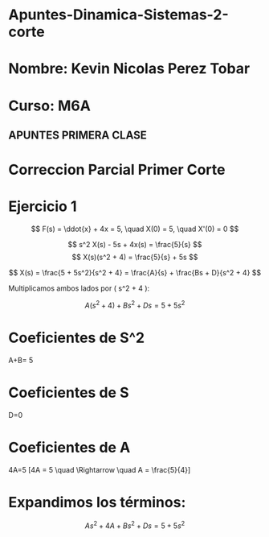 # Apuntes-Dinamica-Sistemas-2-corte
# Nombre: Kevin Nicolas Perez Tobar
# Curso: M6A 
## APUNTES PRIMERA CLASE 
>>
# Correccion Parcial Primer Corte
# Ejercicio 1 
>>
$$
F(s) = \ddot{x} + 4x = 5, \quad X(0) = 5, \quad X'(0) = 0
$$
>>
$$
s^2 X(s) - 5s + 4x(s) = \frac{5}{s}
$$
$$
X(s)(s^2 + 4) = \frac{5}{s} + 5s
$$
>>
$$ X(s) = \frac{5 + 5s^2}{s^2 + 4} = \frac{A}{s} + \frac{Bs + D}{s^2 + 4} $$

Multiplicamos ambos lados por \( s^2 + 4 \):

$$ A(s^2 + 4) + Bs^2 + Ds = 5 + 5s^2 $$
>>
>>
# Coeficientes de S^2
A+B= 5
# Coeficientes de S
D=0
# Coeficientes  de  A
4A=5
\[4A = 5 \quad \Rightarrow \quad A = \frac{5}{4}\]
>>
# Expandimos los términos:
>>
$$ As^2 + 4A + Bs^2 + Ds = 5 + 5s^2 $$
>>


